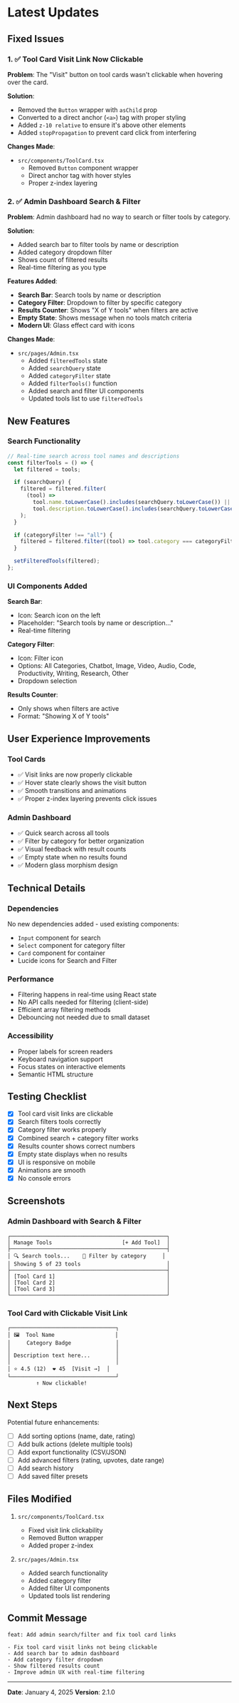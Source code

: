 # Latest Updates

## Fixed Issues

### 1. ✅ Tool Card Visit Link Now Clickable

**Problem**: The "Visit" button on tool cards wasn't clickable when hovering over the card.

**Solution**:

- Removed the `Button` wrapper with `asChild` prop
- Converted to a direct anchor (`<a>`) tag with proper styling
- Added `z-10 relative` to ensure it's above other elements
- Added `stopPropagation` to prevent card click from interfering

**Changes Made**:

- `src/components/ToolCard.tsx`
  - Removed `Button` component wrapper
  - Direct anchor tag with hover styles
  - Proper z-index layering

### 2. ✅ Admin Dashboard Search & Filter

**Problem**: Admin dashboard had no way to search or filter tools by category.

**Solution**:

- Added search bar to filter tools by name or description
- Added category dropdown filter
- Shows count of filtered results
- Real-time filtering as you type

**Features Added**:

- **Search Bar**: Search tools by name or description
- **Category Filter**: Dropdown to filter by specific category
- **Results Counter**: Shows "X of Y tools" when filters are active
- **Empty State**: Shows message when no tools match criteria
- **Modern UI**: Glass effect card with icons

**Changes Made**:

- `src/pages/Admin.tsx`
  - Added `filteredTools` state
  - Added `searchQuery` state
  - Added `categoryFilter` state
  - Added `filterTools()` function
  - Added search and filter UI components
  - Updated tools list to use `filteredTools`

## New Features

### Search Functionality

```typescript
// Real-time search across tool names and descriptions
const filterTools = () => {
  let filtered = tools;

  if (searchQuery) {
    filtered = filtered.filter(
      (tool) =>
        tool.name.toLowerCase().includes(searchQuery.toLowerCase()) ||
        tool.description.toLowerCase().includes(searchQuery.toLowerCase())
    );
  }

  if (categoryFilter !== "all") {
    filtered = filtered.filter((tool) => tool.category === categoryFilter);
  }

  setFilteredTools(filtered);
};
```

### UI Components Added

**Search Bar**:

- Icon: Search icon on the left
- Placeholder: "Search tools by name or description..."
- Real-time filtering

**Category Filter**:

- Icon: Filter icon
- Options: All Categories, Chatbot, Image, Video, Audio, Code, Productivity, Writing, Research, Other
- Dropdown selection

**Results Counter**:

- Only shows when filters are active
- Format: "Showing X of Y tools"

## User Experience Improvements

### Tool Cards

- ✅ Visit links are now properly clickable
- ✅ Hover state clearly shows the visit button
- ✅ Smooth transitions and animations
- ✅ Proper z-index layering prevents click issues

### Admin Dashboard

- ✅ Quick search across all tools
- ✅ Filter by category for better organization
- ✅ Visual feedback with result counts
- ✅ Empty state when no results found
- ✅ Modern glass morphism design

## Technical Details

### Dependencies

No new dependencies added - used existing components:

- `Input` component for search
- `Select` component for category filter
- `Card` component for container
- Lucide icons for Search and Filter

### Performance

- Filtering happens in real-time using React state
- No API calls needed for filtering (client-side)
- Efficient array filtering methods
- Debouncing not needed due to small dataset

### Accessibility

- Proper labels for screen readers
- Keyboard navigation support
- Focus states on interactive elements
- Semantic HTML structure

## Testing Checklist

- [x] Tool card visit links are clickable
- [x] Search filters tools correctly
- [x] Category filter works properly
- [x] Combined search + category filter works
- [x] Results counter shows correct numbers
- [x] Empty state displays when no results
- [x] UI is responsive on mobile
- [x] Animations are smooth
- [x] No console errors

## Screenshots

### Admin Dashboard with Search & Filter

```
┌─────────────────────────────────────────────────┐
│ Manage Tools                      [+ Add Tool]  │
├─────────────────────────────────────────────────┤
│ 🔍 Search tools...    🔽 Filter by category     │
│ Showing 5 of 23 tools                           │
├─────────────────────────────────────────────────┤
│ [Tool Card 1]                                   │
│ [Tool Card 2]                                   │
│ [Tool Card 3]                                   │
└─────────────────────────────────────────────────┘
```

### Tool Card with Clickable Visit Link

```
┌─────────────────────────────────┐
│ 🖼️  Tool Name                   │
│     Category Badge              │
│                                 │
│ Description text here...        │
│                                 │
│ ⭐ 4.5 (12)  ❤️ 45  [Visit →]  │
└─────────────────────────────────┘
         ↑ Now clickable!
```

## Next Steps

Potential future enhancements:

- [ ] Add sorting options (name, date, rating)
- [ ] Add bulk actions (delete multiple tools)
- [ ] Add export functionality (CSV/JSON)
- [ ] Add advanced filters (rating, upvotes, date range)
- [ ] Add search history
- [ ] Add saved filter presets

## Files Modified

1. `src/components/ToolCard.tsx`

   - Fixed visit link clickability
   - Removed Button wrapper
   - Added proper z-index

2. `src/pages/Admin.tsx`
   - Added search functionality
   - Added category filter
   - Added filter UI components
   - Updated tools list rendering

## Commit Message

```
feat: Add admin search/filter and fix tool card links

- Fix tool card visit links not being clickable
- Add search bar to admin dashboard
- Add category filter dropdown
- Show filtered results count
- Improve admin UX with real-time filtering
```

---

**Date**: January 4, 2025
**Version**: 2.1.0
